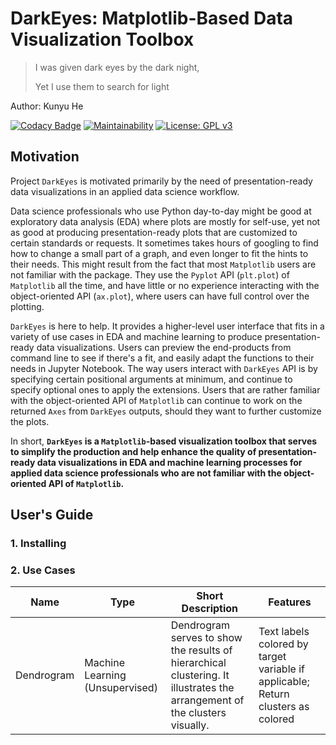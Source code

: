 # DarkEyes: Matplotlib-Based Data Visualization Toolbox
> I was given dark eyes by the dark night,    
>
> Yet I use them to search for light

Author: Kunyu He

[![Codacy Badge](https://api.codacy.com/project/badge/Grade/6c7f29194f96496983fc81aac4df4176)](https://www.codacy.com/manual/kunyuhe/DarkEyes--Matplotlib-Based-Data-Visualization-Toolbox?utm_source=github.com&amp;utm_medium=referral&amp;utm_content=KunyuHe/DarkEyes--Matplotlib-Based-Data-Visualization-Toolbox&amp;utm_campaign=Badge_Grade) [![Maintainability](https://api.codeclimate.com/v1/badges/dc621cd23291e6e5b881/maintainability)](https://codeclimate.com/github/KunyuHe/DarkEyes--Matplotlib-Based-Data-Visualization-Toolbox/maintainability) [![License: GPL v3](https://img.shields.io/badge/License-GPLv3-blue.svg)](https://www.gnu.org/licenses/gpl-3.0)

## Motivation

Project `DarkEyes` is motivated primarily by the need of presentation-ready data visualizations in an applied data science workflow.

Data science professionals who use Python day-to-day might be good at exploratory data analysis (EDA) where plots are mostly for self-use, yet not as good at producing presentation-ready plots that are customized to certain standards or requests. It sometimes takes hours of googling to find how to change a small part of a graph, and even longer to fit the hints to their needs. This might result from the fact that most `Matplotlib` users are not familiar with the package. They use the `Pyplot` API (`plt.plot`) of `Matplotlib` all the time, and have little or no experience interacting with the object-oriented API (`ax.plot`), where users can have full control over the plotting.

`DarkEyes` is here to help. It provides a higher-level user interface that fits in a variety of use cases in EDA and machine learning to produce presentation-ready data visualizations. Users can preview the end-products from command line to see if there's a fit, and easily adapt the functions to their needs in Jupyter Notebook. The way users interact with `DarkEyes` API is by specifying certain positional arguments at minimum, and continue to specify optional ones to apply the extensions. Users that are rather familiar with the object-oriented API of `Matplotlib` can continue to work on the returned `Axes` from `DarkEyes` outputs, should they want to further customize the plots.

In short, **`DarkEyes` is a `Matplotlib`-based visualization toolbox that serves to simplify the production and help enhance the quality of presentation-ready data visualizations in EDA and machine learning processes for applied data science professionals who are not familiar with the object-oriented API of `Matplotlib`.**

## User's Guide

  

### 1. Installing



### 2. Use Cases

| Name       | Type                            | Short Description                                            | Features                                                     |
| ---------- | ------------------------------- | ------------------------------------------------------------ | ------------------------------------------------------------ |
| Dendrogram | Machine Learning (Unsupervised) | Dendrogram serves to show the results of hierarchical clustering. It illustrates the arrangement of the clusters visually. | Text labels colored by target variable if applicable; Return clusters as colored |

